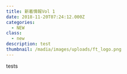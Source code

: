 ```yaml
---
title: 新着情報Vol 1
date: 2018-11-20T07:24:12.000Z
categories:
  - NEW
class:
  - new
description: test
thumbnail: /madia/images/uploads/ft_logo.png
---
```

tests



